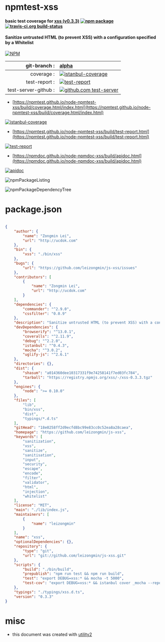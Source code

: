 # npmtest-xss

#### basic test coverage for  [xss (v0.3.3)](https://github.com/leizongmin/js-xss)  [![npm package](https://img.shields.io/npm/v/npmtest-xss.svg?style=flat-square)](https://www.npmjs.org/package/npmtest-xss) [![travis-ci.org build-status](https://api.travis-ci.org/npmtest/node-npmtest-xss.svg)](https://travis-ci.org/npmtest/node-npmtest-xss)

#### Sanitize untrusted HTML (to prevent XSS) with a configuration specified by a Whitelist

[![NPM](https://nodei.co/npm/xss.png?downloads=true&downloadRank=true&stars=true)](https://www.npmjs.com/package/xss)

| git-branch : | [alpha](https://github.com/npmtest/node-npmtest-xss/tree/alpha)|
|--:|:--|
| coverage : | [![istanbul-coverage](https://npmtest.github.io/node-npmtest-xss/build/coverage.badge.svg)](https://npmtest.github.io/node-npmtest-xss/build/coverage.html/index.html)|
| test-report : | [![test-report](https://npmtest.github.io/node-npmtest-xss/build/test-report.badge.svg)](https://npmtest.github.io/node-npmtest-xss/build/test-report.html)|
| test-server-github : | [![github.com test-server](https://npmtest.github.io/node-npmtest-xss/GitHub-Mark-32px.png)](https://npmtest.github.io/node-npmtest-xss/build/app/index.html) | | build-artifacts : | [![build-artifacts](https://npmtest.github.io/node-npmtest-xss/glyphicons_144_folder_open.png)](https://github.com/npmtest/node-npmtest-xss/tree/gh-pages/build)|

- [https://npmtest.github.io/node-npmtest-xss/build/coverage.html/index.html](https://npmtest.github.io/node-npmtest-xss/build/coverage.html/index.html)

[![istanbul-coverage](https://npmtest.github.io/node-npmtest-xss/build/screenCapture.buildCi.browser.%252Ftmp%252Fbuild%252Fcoverage.lib.html.png)](https://npmtest.github.io/node-npmtest-xss/build/coverage.html/index.html)

- [https://npmtest.github.io/node-npmtest-xss/build/test-report.html](https://npmtest.github.io/node-npmtest-xss/build/test-report.html)

[![test-report](https://npmtest.github.io/node-npmtest-xss/build/screenCapture.buildCi.browser.%252Ftmp%252Fbuild%252Ftest-report.html.png)](https://npmtest.github.io/node-npmtest-xss/build/test-report.html)

- [https://npmdoc.github.io/node-npmdoc-xss/build/apidoc.html](https://npmdoc.github.io/node-npmdoc-xss/build/apidoc.html)

[![apidoc](https://npmdoc.github.io/node-npmdoc-xss/build/screenCapture.buildCi.browser.%252Ftmp%252Fbuild%252Fapidoc.html.png)](https://npmdoc.github.io/node-npmdoc-xss/build/apidoc.html)

![npmPackageListing](https://npmtest.github.io/node-npmtest-xss/build/screenCapture.npmPackageListing.svg)

![npmPackageDependencyTree](https://npmtest.github.io/node-npmtest-xss/build/screenCapture.npmPackageDependencyTree.svg)



# package.json

```json

{
    "author": {
        "name": "Zongmin Lei",
        "url": "http://ucdok.com"
    },
    "bin": {
        "xss": "./bin/xss"
    },
    "bugs": {
        "url": "https://github.com/leizongmin/js-xss/issues"
    },
    "contributors": [
        {
            "name": "Zongmin Lei",
            "url": "http://ucdok.com"
        }
    ],
    "dependencies": {
        "commander": "^2.9.0",
        "cssfilter": "0.0.9"
    },
    "description": "Sanitize untrusted HTML (to prevent XSS) with a configuration specified by a Whitelist",
    "devDependencies": {
        "browserify": "^13.0.1",
        "coveralls": "^2.11.9",
        "debug": "^2.2.0",
        "istanbul": "^0.4.3",
        "mocha": "^3.0.2",
        "uglify-js": "^2.6.1"
    },
    "directories": {},
    "dist": {
        "shasum": "a014360dee10317331f9e74258141f7ed03fc784",
        "tarball": "https://registry.npmjs.org/xss/-/xss-0.3.3.tgz"
    },
    "engines": {
        "node": ">= 0.10.0"
    },
    "files": [
        "lib",
        "bin/xss",
        "dist",
        "typings/*.d.ts"
    ],
    "gitHead": "18e0258ff2d9ecfd8bc99e83cc0c52ea8a28caea",
    "homepage": "https://github.com/leizongmin/js-xss",
    "keywords": [
        "sanitization",
        "xss",
        "sanitize",
        "sanitisation",
        "input",
        "security",
        "escape",
        "encode",
        "filter",
        "validator",
        "html",
        "injection",
        "whitelist"
    ],
    "license": "MIT",
    "main": "./lib/index.js",
    "maintainers": [
        {
            "name": "leizongmin"
        }
    ],
    "name": "xss",
    "optionalDependencies": {},
    "repository": {
        "type": "git",
        "url": "git://github.com/leizongmin/js-xss.git"
    },
    "scripts": {
        "build": "./bin/build",
        "prepublish": "npm run test && npm run build",
        "test": "export DEBUG=xss:* && mocha -t 5000",
        "test-cov": "export DEBUG=xss:* && istanbul cover _mocha --report lcovonly -- -t 5000 -R spec && cat ./coverage/lcov.info | ./node_modules/coveralls/bin/coveralls.js && rm -rf ./coverage"
    },
    "typings": "./typings/xss.d.ts",
    "version": "0.3.3"
}
```



# misc
- this document was created with [utility2](https://github.com/kaizhu256/node-utility2)
